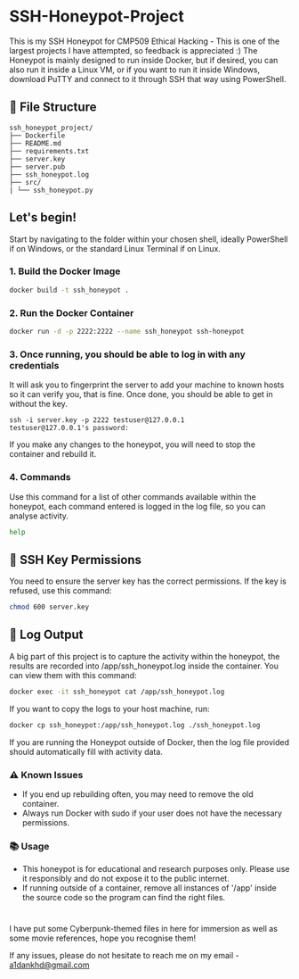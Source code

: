 # SSH-Honeypot-Project
This is my SSH Honeypot for CMP509 Ethical Hacking - This is one of the largest projects I have attempted, so feedback is appreciated :)
The Honeypot is mainly designed to run inside Docker, but if desired, you can also run it inside a Linux VM, or if you want to run it inside Windows, download PuTTY and connect to it through SSH that way using PowerShell.

## 📁 File Structure
```
ssh_honeypot_project/
├── Dockerfile
├── README.md
├── requirements.txt
├── server.key
├── server.pub
├── ssh_honeypot.log
├── src/
| └── ssh_honeypot.py
```
## Let's begin!
Start by navigating to the folder within your chosen shell, ideally PowerShell if on Windows, or the standard Linux Terminal if on Linux.
### 1. Build the Docker Image

```bash
docker build -t ssh_honeypot .
```

### 2. Run the Docker Container
```bash
docker run -d -p 2222:2222 --name ssh_honeypot ssh-honeypot
```

### 3. Once running, you should be able to log in with any credentials
It will ask you to fingerprint the server to add your machine to known hosts so it can verify you, that is fine. Once done, you should be able to get in without the key.
```
ssh -i server.key -p 2222 testuser@127.0.0.1
testuser@127.0.0.1's password: 
```
If you make any changes to the honeypot, you will need to stop the container and rebuild it. 

### 4. Commands
Use this command for a list of other commands available within the honeypot, each command entered is logged in the log file, so you can analyse activity.
```bash
help
```
## 🔐 SSH Key Permissions
You need to ensure the server key has the correct permissions. If the key is refused, use this command:
```bash
chmod 600 server.key
```

## 📄 Log Output
A big part of this project is to capture the activity within the honeypot, the results are recorded into /app/ssh_honeypot.log inside the container. You can view them with this command:
```bash
docker exec -it ssh_honeypot cat /app/ssh_honeypot.log
```
If you want to copy the logs to your host machine, run:
```bash
docker cp ssh_honeypot:/app/ssh_honeypot.log ./ssh_honeypot.log
```
If you are running the Honeypot outside of Docker, then the log file provided should automatically fill with activity data.

### ⚠️ Known Issues
- If you end up rebuilding often, you may need to remove the old container.
- Always run Docker with sudo if your user does not have the necessary permissions.

### 📚 Usage
 - This honeypot is for educational and research purposes only. Please use it responsibly and do not expose it to the public internet.
 - If running outside of a container, remove all instances of '/app' inside the source code so the program can find the right files.
#
I have put some Cyberpunk-themed files in here for immersion as well as some movie references, hope you recognise them!

If any issues, please do not hesitate to reach me on my email - a1dankhd@gmail.com








